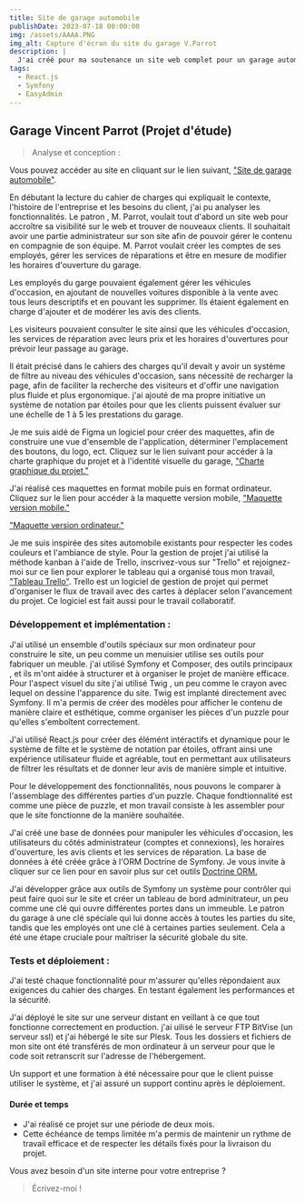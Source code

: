 ```yaml
---
title: Site de garage automobile
publishDate: 2023-07-18 00:00:00
img: /assets/AAAA.PNG
img_alt: Capture d'écran du site du garage V.Parrot
description: |
  J'ai créé pour ma soutenance un site web complet pour un garage automobile, offrant à la fois une vitrine en ligne pour les services de réparations, ainsi qu'un espace administrable pour la gestion interne de l'entreprise.
tags:
  - React.js
  - Symfony
  - EasyAdmin
---
```


## Garage Vincent Parrot (Projet d'étude)

> Analyse et conception :

Vous pouvez accéder au site en cliquant sur le lien suivant, <a href="https://www.garage-parrot.horizonduweb.fr">"Site de garage automobile"</a>.

En débutant la lecture du cahier de charges qui expliquait le contexte, l'histoire de l'entreprise et les besoins du client, j'ai pu analyser les fonctionnalités. Le patron , M. Parrot, voulait tout d'abord un site web pour accroître sa visibilité sur le web et trouver de nouveaux clients. Il souhaitait avoir une partie administrateur sur son site afin de pouvoir gérer le contenu en compagnie de son équipe. M. Parrot voulait créer les comptes de ses employés, gérer les services de réparations et être en mesure de modifier les horaires d'ouverture du garage.

Les employés du garge pouvaient également gérer les véhicules d'occasion, en ajoutant de nouvelles voitures disponible à la vente avec tous leurs descriptifs et en pouvant les supprimer. Ils étaient également en charge d'ajouter et de modérer les avis des clients.

Les visiteurs pouvaient consulter le site ainsi que les véhicules d'occasion, les services de réparation avec leurs prix et les horaires d'ouvertures pour prévoir leur passage au garage.

Il était précisé dans le cahiers des charges qu'il devait y avoir un système de filtre au niveau des véhicules d'occasion, sans nécessité de recharger la page, afin de faciliter la recherche des visiteurs et d'offir une navigation plus fluide et plus ergonomique. j'ai ajouté de ma propre initiative un système de notation par étoiles pour que les clients puissent évaluer sur une échelle de 1 à 5 les prestations du garage.

Je me suis aidé de Figma un logiciel pour créer des maquettes, afin de construire une vue d'ensemble de l'application, déterminer l'emplacement des boutons, du logo, ect. Cliquez sur le lien suivant pour accéder à la charte graphique du projet et à l'identité visuelle du garage, <a href="https://www.figma.com/file/EqJ4J6EtzmCnGsEqciJ61K/Wireframe--Garage-V.-Parrot?type=design&node-id=6%3A3&mode=dev&t=ussYztuMDy3ReRfl-1">"Charte graphique du projet."</a>

J'ai réalisé ces maquettes en format mobile puis en format ordinateur. Cliquez sur le lien pour accéder à la maquette version mobile, <a href="https://www.figma.com/file/EqJ4J6EtzmCnGsEqciJ61K/Wireframe--Garage-V.-Parrot?type=design&node-id=0%3A1&mode=dev&t=ussYztuMDy3ReRfl-1">"Maquette version mobile."</a>

<a href="https://www.figma.com/file/EqJ4J6EtzmCnGsEqciJ61K/Wireframe--Garage-V.-Parrot?type=design&node-id=6%3A2&mode=dev&t=ussYztuMDy3ReRfl-1">"Maquette version ordinateur."</a>

Je me suis inspirée des sites automobile existants pour respecter les codes couleurs et l'ambiance de style. Pour la gestion de projet j'ai utilisé la méthode kanban à l'aide de Trello, inscrivez-vous sur "Trello" et rejoignez-moi sur ce lien pour explorer le tableau qui a organisé tous mon travail, <a href="https://trello.com/invite/b/iDKJ1cAk/ATTI690d173f7015fd377efbe5b57e2d050282464D01/creation-de-site-garage-v-parrot">"Tableau Trello"</a>. Trello est un logiciel de gestion de projet qui permet d'organiser le flux de travail avec des cartes à déplacer selon l'avancement du projet. Ce logiciel est fait aussi pour le travail collaboratif.

### Développement et implémentation :

J'ai utilisé un ensemble d'outils spéciaux sur mon ordinateur pour construire le site, un peu comme un menuisier utilise ses outils pour fabriquer un meuble. j'ai utilisé Symfony et Composer, des outils principaux , et ils m'ont aidée à structurer et à organiser le projet de manière efficace. Pour l'aspect visuel du site j'ai utilisé Twig , un peu comme le crayon avec lequel on dessine l'apparence du site. Twig est implanté directement avec Symfony. Il m'a permis de créer des modèles pour afficher le contenu de manière claire et esthétique, comme organiser les pièces d'un puzzle pour qu'elles s'emboîtent correctement.

J'ai utilisé React.js pour créer des élémént intéractifs et dynamique pour le système de filte et le système de notation par étoiles, offrant ainsi une expérience utilisateur fluide et agréable, tout en permettant aux utilisateurs de filtrer les résultats et de donner leur avis de manière simple et intuitive.

Pour le développement des fonctionnalités, nous pouvons le comparer à l'assemblage des différentes parties d'un puzzle. Chaque fondtionnalité est comme une pièce de puzzle, et mon travail consiste à les assembler pour que le site fonctionne de la manière souhaitée.

J'ai créé une base de données pour manipuler les véhicules d'occasion, les utilisateurs du côtés administrateur (comptes et connexions), les horaires d'ouverture, les avis clients et les services de réparation. La base de données à été créée grâce à l'ORM Doctrine de Symfony. Je vous invite à cliquer sur ce lien pour en savoir plus sur cet outils <a href="https://www.symfony.com/doc/current/doctrine.html">Doctrine ORM.</a>

J'ai développer grâce aux outils de Symfony un système pour contrôler qui peut faire quoi sur le site et créer un tableau de bord adminitrateur, un peu comme une clé qui ouvre différentes portes dans un immeuble. Le patron du garage à une clé spéciale qui lui donne accès à toutes les parties du site, tandis que les employés ont une clé à certaines parties seulement. Cela a été une étape cruciale pour maîtriser la sécurité globale du site.

### Tests et déploiement :

J'ai testé chaque fonctionnalité pour m'assurer qu'elles répondaient aux exigences du cahier des charges. En testant également les performances et la sécurité.

J'ai déployé le site sur une serveur distant en veillant à ce que tout fonctionne correctement en production. j'ai uilisé le serveur FTP BitVise (un serveur ssl) et j'ai hébergé le site sur Plesk. Tous les dossiers et fichiers de mon site ont été transférés de mon ordinateur à un serveur pour que le code soit retranscrit sur l'adresse de l'hébergement.

Un support et une formation à été nécessaire pour que le client puisse utiliser le système, et j'ai assuré un support continu après le déploiement.

#### Durée et temps

- J'ai réalisé ce projet sur une période de deux mois.
- Cette échéance de temps limitée m'a permis de maintenir un rythme de travail efficace et de respecter les détails fixés pour la livraison du projet.

Vous avez besoin d'un site interne pour votre entreprise ?

> Écrivez-moi !
